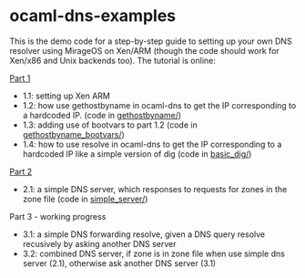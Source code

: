 # ocaml-dns-examples

This is the demo code for a step-by-step guide to setting up your own DNS resolver using MirageOS on Xen/ARM (though the code should work for Xen/x86 and Unix backends too). The tutorial is online:

[Part 1](http://hh360.user.srcf.net/blog/2015/02/part-1-running-your-own-dns-resolver-with-mirageos)
- 1.1: setting up Xen ARM
- 1.2: how use gethostbyname in ocaml-dns to get the IP corresponding to a hardcoded IP. (code in [gethostbyname/](gethostbyname))
- 1.3: adding use of bootvars to part 1.2 (code in [gethostbyname_bootvars/](gethostbyname_bootvars))
- 1.4: how to use resolve in ocaml-dns to get the IP corresponding to a hardcoded IP like a simple version of dig (code in [basic_dig/](basic_dig))

[Part 2](http://hh360.user.srcf.net/blog/2015/03/part-2-running-your-own-dns-resolver-with-mirageos/)
- 2.1: a simple DNS server, which responses to requests for zones in the zone file (code in [simple_server/](simple_server))

Part 3 - working progress
- 3.1: a simple DNS forwarding resolve, given a DNS query resolve recusively by asking another DNS server
- 3.2: combined DNS server, if zone is in zone file when use simple dns server (2.1), otherwise ask another DNS server (3.1)